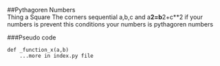 ##Pythagoren Numbers  
Thing a Square The corners sequential a,b,c 
and a**2=b**2+c**2 
if your numbers is prevent this conditions your numbers is pythagoren numbers

###Pseudo code
```
def _function_x(a,b)
    ...more in index.py file
```
